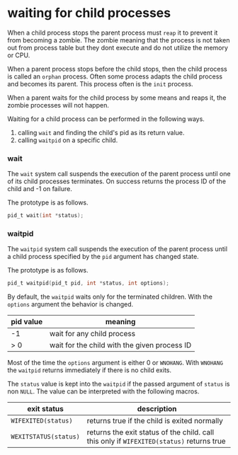 # waiting for child processes

When a child process stops the parent process must `reap` it to prevent it from becoming a zombie. The zombie meaning that the process is not taken out from process table but they dont execute and do not utilize the memory or CPU.

When a parent process stops before the child stops, then the child process is called an `orphan` process. Often some process adapts the child process and becomes its parent. This process often is the `init` process.

When a parent waits for the child process by some means and reaps it, the zombie processes will not happen.

Waiting for a child process can be performed in the following ways.

1. calling `wait` and finding the child's pid as its return value.
2. calling `waitpid` on a specific child.

### wait

The `wait` system call suspends the execution of the parent process until one of its child processes terminates.  On success returns the process ID of the child and -1 on failure.

The prototype is as follows.

```c
pid_t wait(int *status);
```

### waitpid

The `waitpid` system call suspends the execution of the parent process until a child process specified by the `pid` argument has changed state.

The prototype is as follows.

```c
pid_t waitpid(pid_t pid, int *status, int options);
```

By default, the `waitpid` waits only for the terminated children. With the `options` argument the behavior is changed.

|pid value | meaning |
|--------|---------|
| -1 | wait for any child process |
| > 0 | wait for the child with the given process ID |

Most of the time the `options` argument is either 0 or `WNOHANG`. With `WNOHANG` the `waitpid` returns immediately if there is no child exits.

The `status` value is kept into the `waitpid` if the passed argument of `status` is non `NULL`. The value can be interpreted with the following macros.

|exit status | description |
|------------|-------------|
|`WIFEXITED(status)` | returns true if the child is exited normally |
|`WEXITSTATUS(status)` | returns the exit status of the child. call this only if `WIFEXITED(status)` returns true |
